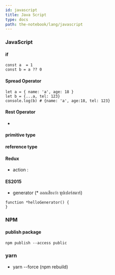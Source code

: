 ```yaml
---
id: javascript
title: Java Script
type: docs
path: the-notebook/lang/javascript
---
```


### JavaScript

#### if
```
const a  = 1
const b = a ?? 0
```

####  Spread Operator
```
let a = { name: 'a', age: 18 }
let b = {...a, tel: 123}
console.log(b) # {name: 'a', age:18, tel: 123}
```

#### Rest Operator
-

#### primitive type

#### reference type

#### Redux
- action :

#### ES2015
- generator  (* ออกเสียงว่า ซุปเปอร์สตาร์)
```
function *helloGenerator() {
}
```

### NPM

#### publish package
```
npm publish --access public
```


### yarn
- yarn --force (npm rebuild)
